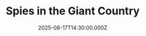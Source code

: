 ---
video:
  type: vimeo
  id: 1110817000
speaker:
  permalink: matthew-mcelwee
  name: Matthew McElwee
title: Spies in the Giant Country
image: https://i.imgur.com/SXMGbgp.png
date: 2025-08-17T14:30:00.000Z
---